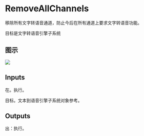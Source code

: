 # RemoveAllChannels

移除所有文字转语音通道，防止今后在所有通道上要求文字转语音功能。

目标是文字转语音引擎子系统

## 图示

![]($-20221218-21114167.png)

## Inputs

在。执行。

目标。文本到语音引擎子系统对象参考。  

## Outputs

出：执行。
